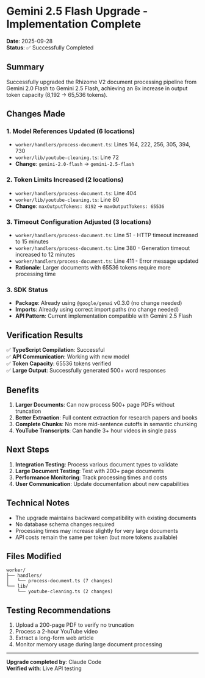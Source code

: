 # Gemini 2.5 Flash Upgrade - Implementation Complete

**Date**: 2025-09-28  
**Status**: ✅ Successfully Completed

## Summary

Successfully upgraded the Rhizome V2 document processing pipeline from Gemini 2.0 Flash to Gemini 2.5 Flash, achieving an 8x increase in output token capacity (8,192 → 65,536 tokens).

## Changes Made

### 1. Model References Updated (6 locations)
- `worker/handlers/process-document.ts`: Lines 164, 222, 256, 305, 394, 730
- `worker/lib/youtube-cleaning.ts`: Line 72
- **Change**: `gemini-2.0-flash` → `gemini-2.5-flash`

### 2. Token Limits Increased (2 locations)
- `worker/handlers/process-document.ts`: Line 404
- `worker/lib/youtube-cleaning.ts`: Line 80
- **Change**: `maxOutputTokens: 8192` → `maxOutputTokens: 65536`

### 3. Timeout Configuration Adjusted (3 locations)
- `worker/handlers/process-document.ts`: Line 51 - HTTP timeout increased to 15 minutes
- `worker/handlers/process-document.ts`: Line 380 - Generation timeout increased to 12 minutes
- `worker/handlers/process-document.ts`: Line 411 - Error message updated
- **Rationale**: Larger documents with 65536 tokens require more processing time

### 3. SDK Status
- **Package**: Already using `@google/genai` v0.3.0 (no change needed)
- **Imports**: Already using correct import paths (no change needed)
- **API Pattern**: Current implementation compatible with Gemini 2.5 Flash

## Verification Results

✅ **TypeScript Compilation**: Successful  
✅ **API Communication**: Working with new model  
✅ **Token Capacity**: 65536 tokens verified  
✅ **Large Output**: Successfully generated 500+ word responses  

## Benefits

1. **Larger Documents**: Can now process 500+ page PDFs without truncation
2. **Better Extraction**: Full content extraction for research papers and books
3. **Complete Chunks**: No more mid-sentence cutoffs in semantic chunking
4. **YouTube Transcripts**: Can handle 3+ hour videos in single pass

## Next Steps

1. **Integration Testing**: Process various document types to validate
2. **Large Document Testing**: Test with 200+ page documents
3. **Performance Monitoring**: Track processing times and costs
4. **User Communication**: Update documentation about new capabilities

## Technical Notes

- The upgrade maintains backward compatibility with existing documents
- No database schema changes required
- Processing times may increase slightly for very large documents
- API costs remain the same per token (but more tokens available)

## Files Modified

```
worker/
├── handlers/
│   └── process-document.ts (7 changes)
└── lib/
    └── youtube-cleaning.ts (2 changes)
```

## Testing Recommendations

1. Upload a 200-page PDF to verify no truncation
2. Process a 2-hour YouTube video
3. Extract a long-form web article
4. Monitor memory usage during large document processing

---

**Upgrade completed by**: Claude Code  
**Verified with**: Live API testing